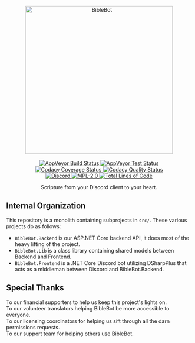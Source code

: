 <p align="center">
    <a alt="BibleBot" href="https://biblebot.xyz">
        <img alt="BibleBot" width="400px" src="https://i.imgur.com/JVBY24z.png">
    </a>
    <br>
    <br>
    <a href="https://ci.appveyor.com/project/SeraphimRP/biblebot">
        <img alt="AppVeyor Build Status" src="https://img.shields.io/appveyor/build/SeraphimRP/BibleBot?style=flat-square&logo=appveyor">
    </a>
    <a href="https://ci.appveyor.com/project/SeraphimRP/biblebot/build/tests">
        <img alt="AppVeyor Test Status" src="https://img.shields.io/appveyor/tests/SeraphimRP/BibleBot?style=flat-square&logo=appveyor">
    </a>
    <a href="https://www.codacy.com/gh/BibleBot/BibleBot/dashboard">
        <img alt="Codacy Coverage Status" src="https://img.shields.io/codacy/coverage/0ebeb56c612a4643851d9beb1003a1de?style=flat-square&logo=codacy">
    </a>
    <a href="https://www.codacy.com/gh/BibleBot/BibleBot/dashboard">
        <img alt="Codacy Quality Status" src="https://img.shields.io/codacy/grade/0ebeb56c612a4643851d9beb1003a1de?style=flat-square&logo=codacy">
    </a>
    <br>
    <a alt="Discord" href="https://discord.gg/H7ZyHqE">
        <img alt="Discord" src="https://img.shields.io/discord/362503610006765568?label=discord&style=flat-square">
    </a>
    <a href="https://github.com/BibleBot/BibleBot/blob/master/LICENSE">
        <img alt="MPL-2.0" src="https://img.shields.io/github/license/BibleBot/BibleBot?style=flat-square">
    </a>
    <a href="#">
        <img alt="Total Lines of Code" src="https://img.shields.io/tokei/lines/github/BibleBot/BibleBot?style=flat-square">
    </a>
    <br>
</p>
<p align="center">
    Scripture from your Discord client to your heart.
</p>

## Internal Organization

This repository is a monolith containing subprojects in `src/`. These various projects do as follows:

- `BibleBot.Backend` is our ASP.NET Core backend API, it does most of the heavy lifting of the project.
- `BibleBot.Lib` is a class library containing shared models between Backend and Frontend.
- `BibleBot.Frontend` is a .NET Core Discord bot utilizing DSharpPlus that acts as a middleman between Discord and BibleBot.Backend.

## Special Thanks

To our financial supporters to help us keep this project's lights on.  
To our volunteer translators helping BibleBot be more accessible to everyone.  
To our licensing coordinators for helping us sift through all the darn permissions requests.  
To our support team for helping others use BibleBot.
